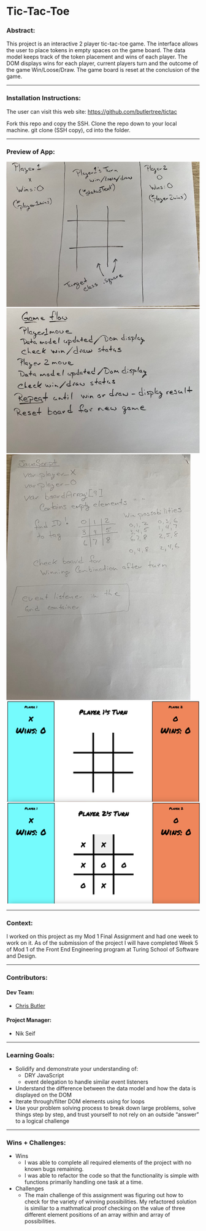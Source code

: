 

# Tic-Tac-Toe

### Abstract:
This project is an interactive 2 player tic-tac-toe game.  The interface allows the user to place tokens in empty spaces on the game board. The data model keeps track of the token placement and wins of each player.  The DOM displays wins for each player, current players turn and the outcome of the game Win/Loose/Draw.  The game board is reset at the conclusion of the game.  

---
### Installation Instructions:
The user can visit this web site: 
https://github.com/butlertree/tictac

Fork this repo and copy the SSH.  Clone the repo down to your local machine.  git clone (SSH copy), cd into the folder.  

---
### Preview of App:
![Drawn image of browser](<assets/Tic-Tac-Toe browser display.png>)
![Drawn image of game flow](<assets/Tic-Tac-Toe game flow.png>)
![Drawn image of pseudocode](<assets/Tic-Tac-Toe pseudocode .png>)
![Screen shot of game](<assets/Screenshot 2023-09-22 at 4.00.16 PM.png>)
![Screen shot of game play](<assets/Screenshot 2023-09-22 at 4.00.42 PM.png>)

---
### Context:
I worked on this project as my Mod 1 Final Assignment and had one week to work on it. As of the submission of the project I will have completed Week 5 of Mod 1 of the Front End Engineering program at Turing School of Software and Design.


---
### Contributors:
#### Dev Team:

- [Chris Butler](https://github.com/butlertree)
#### Project Manager:
- Nik Seif 
---
### Learning Goals:
- Solidify and demonstrate your understanding of:
  - DRY JavaScript
  - event delegation to handle similar event listeners
- Understand the difference between the data model and how the data is displayed on the DOM
- Iterate through/filter DOM elements using for loops
- Use your problem solving process to break down large problems, solve things step by step, and trust yourself to not rely on an outside “answer” to a logical challenge
---
### Wins + Challenges:

- Wins
  - I was able to complete all required elements of the project with no known bugs remaining.  
  - I was able to refactor the code so that the functionality is simple with functions primarily handling one task at a time.   
- Challenges
  - The main challenge of this assignment was figuring out how to check for the variety of winning possibilities.  My refactored solution is similiar to a mathmatical proof checking on the value of three different element positions of an array within and array of possibilities.  
